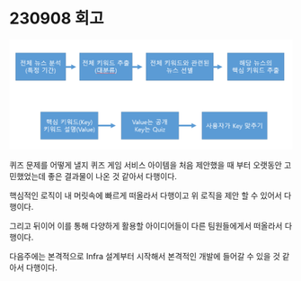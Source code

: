 # 230908 회고



![](230908_아이디어_develop_assets/2023-09-08-17-51-23-image.png)



퀴즈 문제를 어떻게 낼지 퀴즈 게임 서비스 아이템을 처음 제안했을 때 부터 오랫동안 고민했었는데 좋은 결과물이 나온 것 같아서 다행이다.



핵심적인 로직이 내 머릿속에 빠르게 떠올라서 다행이고 위 로직을 제안 할 수 있어서 다행이다.



그리고 뒤이어 이를 통해 다양하게 활용할 아이디어들이 다른 팀원들에게서 떠올라서 다행이다.



다음주에는 본격적으로 Infra 설계부터 시작해서 본격적인 개발에 들어갈 수 있을 것 같아서 다행이다.

